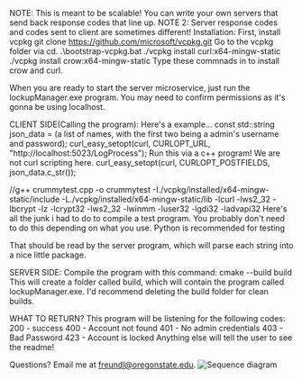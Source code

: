 
NOTE: This is meant to be scalable! You can write your own servers that send back response codes that line up.
NOTE 2: Server response codes and codes sent to client are sometimes different!
Installation:
First, install vcpkg
git clone https://github.com/microsoft/vcpkg.git
Go to the vcpkg folder via cd.
.\bootstrap-vcpkg.bat 
./vcpkg install curl:x64-mingw-static
./vcpkg install crow:x64-mingw-static
Type these commnads in to install crow and curl.

When you are ready to start the server microservice, just run the lockupManager.exe program. You may need to confirm permissions as it's gonna be using localhost.

CLIENT SIDE(Calling the program):
Here's a example...
const std::string json_data = (a list of names, with the first two being a admin's username and password);
curl_easy_setopt(curl, CURLOPT_URL, "http://localhost:5023/LogProcess"); Run this via a c++ program! We are not curl scripting here.
curl_easy_setopt(curl, CURLOPT_POSTFIELDS, json_data.c_str());


//g++ crummytest.cpp -o crummytest -I./vcpkg/installed/x64-mingw-static/include -L./vcpkg/installed/x64-mingw-static/lib -lcurl -lws2_32 -lbcrypt -lz -lcrypt32 -lws2_32 -lwinmm -luser32 -lgdi32 -ladvapi32
Here's all the junk i had to do to compile a test program. You probably don't need to do this depending on what you use. Python is recommended for testing


That should be read by the server program, which will parse each string into a nice little package.

SERVER SIDE:
Compile the program with this command:
cmake --build build
This will create a folder called build, which will contain the program called lockupManager.exe. I'd recommend deleting the build folder for clean builds.

WHAT TO RETURN?
This program will be listening for the following codes:
200 - success
400 - Account not found
401 - No admin credentials
403 - Bad Password
423 - Account is locked
Anything else will tell the user to see the readme!

Questions?
Email me at freundl@oregonstate.edu.
![Sequence diagram](https://github.com/user-attachments/assets/9d40a7ee-f3e3-4ba4-b134-e90f3b74d3c4)



